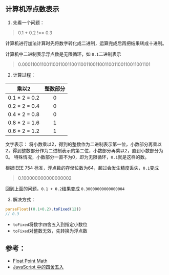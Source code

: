 ## 计算机浮点数表示

1. 先看一个问题：
> 0.1 + 0.2 !== 0.3

计算机进行加法计算时先将数字转化成二进制，运算完成后再把结果转成十进制。

计算机中二进制表示浮点数是无限循环，如 `0.1`二进制表示

> 0.0001100110011001100110011001100110011001100110011001101

2. 计算过程：

| 乘以2 | 整数部分 |
| :----: | :----: |
| 0.1 * 2 = 0.2 | 0 |
| 0.2 * 2 = 0.4 | 0 |
| 0.4 * 2 = 0.8 | 0 |
| 0.8 * 2 = 1.6 | 1 |
| 0.6 * 2 = 1.2 | 1 |

文字表示：
将小数乘以2，得到的整数作为二进制表示第一位，小数部分再乘以2，得到整数部分作为二进制表示的第二位，小数部分再乘以2，直到小数部分为0。
特殊情况，小数部分一直不为0，即为无限循环，`0.1`就是这样的数。

根据IEEE 754 标准，浮点数的存储位数为64，超过会发生精度丢失，`0.1`变成

> 0.100000000000000002

回到上面的问题，`0.1 + 0.2`结果变成 `0.30000000000000004`

3. 解决方式：
```javascript
parseFloat((0.1+0.2).toFixed(12))
// 0.3
```
* `toFixed`将数字四舍五入到指定小数位
* `toFixed`对整数无效，先转换为浮点数

## 参考：
* [Float Point Math](http://0.30000000000000004.com/)
* [JavaScript 中的四舍五入](https://www.cnblogs.com/onepixel/p/5141566.html)
